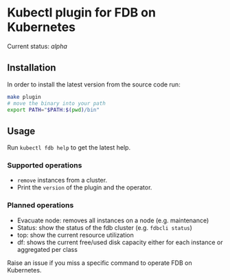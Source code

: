 # Kubectl plugin for FDB on Kubernetes

Current status: *alpha*

## Installation

In order to install the latest version from the source code run:

```bash
make plugin
# move the binary into your path
export PATH="$PATH:$(pwd)/bin" 
```

## Usage

Run `kubectl fdb help` to get the latest help.

### Supported operations

- `remove` instances from a cluster.
- Print the `version` of the plugin and the operator.

### Planned operations

- Evacuate node: removes all instances on a node (e.g. maintenance)
- Status: show the status of the fdb cluster (e.g. `fdbcli status`)
- top: show the current resource utilization
- df: shows the current free/used disk capacity either for each instance or aggregated per class

Raise an issue if you miss a specific command to operate FDB on Kubernetes.